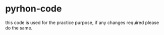 # pyrhon-code
this code is used for the practice purpose, if any changes required please do the same.

